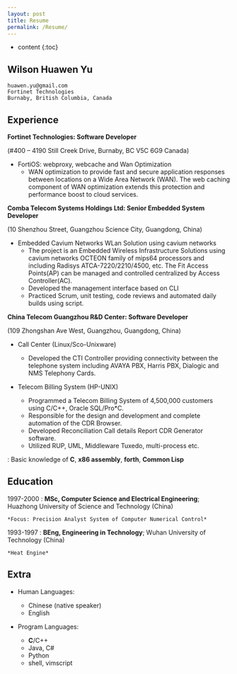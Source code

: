 ```yaml
---
layout: post
title: Resume
permalink: /Resume/
---
```


* content
{:toc}


Wilson Huawen Yu
----------------

    huawen.yu@gmail.com
    Fortinet Technologies
    Burnaby, British Columbia, Canada

Experience
----------

**Fortinet Technologies: Software Developer**

(#400 – 4190 Still Creek Drive, Burnaby, BC V5C 6G9 Canada)

* FortiOS: webproxy, webcache and Wan Optimization
   - WAN optimization to provide fast and secure application responses 
     between locations on a Wide Area Network (WAN).
     The web caching component of WAN optimization extends this protection 
     and performance boost to cloud services.

**Comba Telecom Systems Holdings Ltd: Senior Embedded System Developer**

(10 Shenzhou Street, Guangzhou Science City, Guangdong, China)

* Embedded Cavium Networks WLan Solution using cavium networks
  - The project is an Embedded Wireless Infrastructure Solutions using cavium networks
    OCTEON family of mips64 processors and including Radisys ATCA-7220/2210/4500, etc.
    The Fit Access Points(AP) can be managed and controlled centralized by Access Controller(AC).
  - Developed the management interface based on CLI
  - Practiced Scrum, unit testing, code reviews and automated daily builds using script.

**China Telecom Guangzhou R&D Center: Software Developer**

(109 Zhongshan Ave West, Guangzhou, Guangdong, China)

* Call Center (Linux/Sco-Unixware)
  - Developed the CTI Controller providing connectivity
    between the telephone system including AVAYA PBX, Harris PBX, Dialogic
    and NMS Telephony Cards.

* Telecom Billing System (HP-UNIX)
  - Programmed a Telecom Billing System of 4,500,000 customers using C/C++, Oracle SQL/Pro*C.
  - Responsible for the design and development and complete automation of the CDR Browser.
  - Developed Reconciliation Call details Report CDR Generator software.
  - Utilized RUP, UML, Middleware Tuxedo, multi-process etc.

:   Basic knowledge of **C**, **x86 assembly**, **forth**, **Common Lisp**


Education
---------

1997-2000
:   **MSc, Computer Science and Electrical Engineering**; Huazhong University of Science and Technology (China)

    *Focus: Precision Analyst System of Computer Numerical Control*

1993-1997
:   **BEng, Engineering in Technology**; Wuhan University of Technology (China)

    *Heat Engine*


Extra
-----

* Human Languages:

     * Chinese (native speaker)
     * English

* Program Languages:

     * **C**/C++
     * Java, C#
     * Python
     * shell, vimscript


  [1]: https://en.wikipedia.org/wiki/British_degree_abbreviations
  [2]: https://github.com/huawenyu
